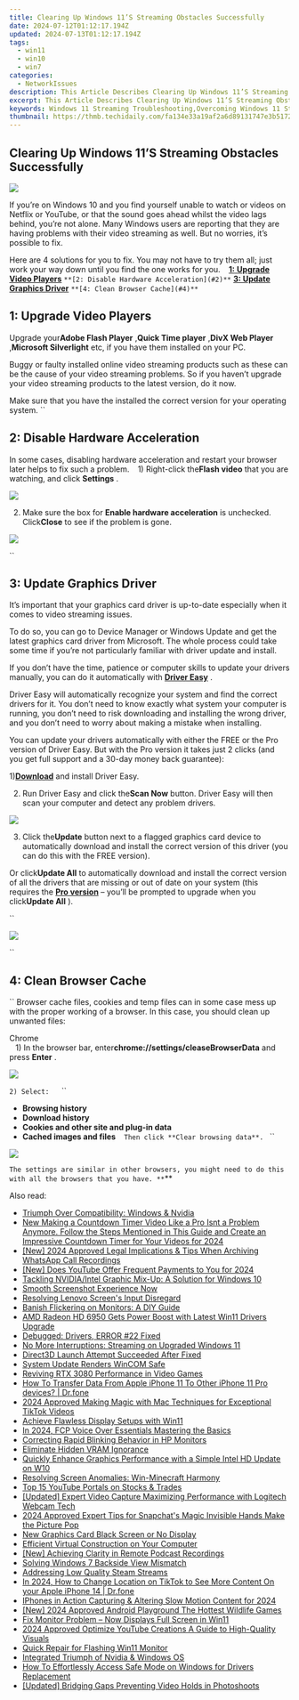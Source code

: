```yaml
---
title: Clearing Up Windows 11’S Streaming Obstacles Successfully
date: 2024-07-12T01:12:17.194Z
updated: 2024-07-13T01:12:17.194Z
tags:
  - win11
  - win10
  - win7
categories:
  - NetworkIssues
description: This Article Describes Clearing Up Windows 11’S Streaming Obstacles Successfully
excerpt: This Article Describes Clearing Up Windows 11’S Streaming Obstacles Successfully
keywords: Windows 11 Streaming Troubleshooting,Overcoming Windows 11 Streaming Issues,Solving Common Windows 11 Live Stream Problems,Enhancing Windows 11 Streaming Performance,Fixing Popular Windows 11 Streaming Errors,Optimizing Windows 11 for Smooth Live Streaming,Tips for Uninterrupted Windows 11 Video Streaming
thumbnail: https://thmb.techidaily.com/fa134e33a19af2a6d89131747e3b5172ee7c3295829397bcf7ff50f7e4bad5d7.png
---
```


## Clearing Up Windows 11’S Streaming Obstacles Successfully

![](https://images.drivereasy.com/wp-content/uploads/2017/09/img_59bf33c97703a.jpg)

 If you’re on Windows 10 and you find yourself unable to watch or videos on Netflix or YouTube, or that the sound goes ahead whilst the video lags behind, you’re not alone. Many Windows users are reporting that they are having problems with their video streaming as well. But no worries, it’s possible to fix.

 Here are 4 solutions for you to fix. You may not have to try them all; just work your way down until you find the one works for you.
``
`` [**1:** **Upgrade Video Players**](#1)
`` **[2: Disable Hardware Acceleration](#2)**
`` **[3: Update Graphics Driver](#3)**
`` **[4: Clean Browser Cache](#4)**
``

## **1: Upgrade Video Players**

 Upgrade your**Adobe Flash Player** ,**Quick Time player** ,**DivX Web Player** ,**Microsoft Silverlight** etc, if you have them installed on your PC.

 Buggy or faulty installed online video streaming products such as these can be the cause of your video streaming problems. So if you haven’t upgrade your video streaming products to the latest version, do it now.

 Make sure that you have the installed the correct version for your operating system.
``

## **2: Disable Hardware Acceleration**

 In some cases, disabling hardware acceleration and restart your browser later helps to fix such a problem.
``
`` 1) Right-click the**Flash video** that you are watching, and click **Settings** .

![](https://images.drivereasy.com/wp-content/uploads/2016/09/settings-on-flash-video.png)

 2) Make sure the box for **Enable hardware acceleration** is unchecked. Click**Close** to see if the problem is gone.

![](https://images.drivereasy.com/wp-content/uploads/2016/09/enable-hardware-accleration.png)

``

## **3: Update Graphics Driver**

 It’s important that your graphics card driver is up-to-date especially when it comes to video streaming issues.

 To do so, you can go to Device Manager or Windows Update and get the latest graphics card driver from Microsoft. The whole process could take some time if you’re not particularly familiar with driver update and install.

 If you don’t have the time, patience or computer skills to update your drivers manually, you can do it automatically with [**Driver Easy**](https://tools.techidaily.com/drivereasy/download/) .

 Driver Easy will automatically recognize your system and find the correct drivers for it. You don’t need to know exactly what system your computer is running, you don’t need to risk downloading and installing the wrong driver, and you don’t need to worry about making a mistake when installing.

 You can update your drivers automatically with either the FREE or the Pro version of Driver Easy. But with the Pro version it takes just 2 clicks (and you get full support and a 30-day money back guarantee):

 1)[**Download**](https://tools.techidaily.com/drivereasy/download/) and install Driver Easy.

 2) Run Driver Easy and click the**Scan Now** button. Driver Easy will then scan your computer and detect any problem drivers.

![](https://images.drivereasy.com/wp-content/uploads/2017/08/img_59914e6936efa.png)

 3) Click the**Update** button next to a flagged graphics card device to automatically download and install the correct version of this driver (you can do this with the FREE version).

 Or click**Update All** to automatically download and install the correct version of all the drivers that are missing or out of date on your system (this requires the [**Pro version**](https://tools.techidaily.com/drivereasy/download/) – you’ll be prompted to upgrade when you click**Update All** ).

``

![](https://images.drivereasy.com/wp-content/uploads/2017/08/img_59914e6f9c972.jpg)

``

## **4: Clean Browser Cache**

`` Browser cache files, cookies and temp files can in some case mess up with the proper working of a browser. In this case, you should clean up unwanted files:

 Chrome  
``
`` 1) In the browser bar, enter**chrome://settings/cleaseBrowserData**  and press **Enter** .
``
``

![](https://images.drivereasy.com/wp-content/uploads/2016/09/img_57d912ef7ac04-600x212.jpg)

``2) Select:
``
`` `` ``

* **Browsing history**
`` ``
* **Download history**
`` ``
* **Cookies and other site and plug-in data**
`` ``
* **Cached images and files**
`` ``
``Then click **Clear browsing data**.
``
``

![](https://images.drivereasy.com/wp-content/uploads/2016/09/clear-browsing-data.png)

``The settings are similar in other browsers, you might need to do this with all the browsers that you have.
**``**

<ins class="adsbygoogle"
     style="display:block"
     data-ad-format="autorelaxed"
     data-ad-client="ca-pub-7571918770474297"
     data-ad-slot="1223367746"></ins>



<ins class="adsbygoogle"
     style="display:block"
     data-ad-client="ca-pub-7571918770474297"
     data-ad-slot="8358498916"
     data-ad-format="auto"
     data-full-width-responsive="true"></ins>



<span class="atpl-alsoreadstyle">Also read:</span>
<div><ul>
<li><a href="https://network-issues.techidaily.com/triumph-over-compatibility-windows-and-nvidia/"><u>Triumph Over Compatibility: Windows & Nvidia</u></a></li>
<li><a href="https://ai-video-editing.techidaily.com/1713964496835-new-making-a-countdown-timer-video-like-a-pro-isnt-a-problem-anymore-follow-the-steps-mentioned-in-this-guide-and-create-an-impressive-countdown-timer-for-y/"><u>New Making a Countdown Timer Video Like a Pro Isnt a Problem Anymore. Follow the Steps Mentioned in This Guide and Create an Impressive Countdown Timer for Your Videos for 2024</u></a></li>
<li><a href="https://screen-capture.techidaily.com/new-2024-approved-legal-implications-and-tips-when-archiving-whatsapp-call-recordings/"><u>[New] 2024 Approved  Legal Implications & Tips When Archiving WhatsApp Call Recordings</u></a></li>
<li><a href="https://facebook-video-footage.techidaily.com/new-does-youtube-offer-frequent-payments-to-you-for-2024/"><u>[New] Does YouTube Offer Frequent Payments to You for 2024</u></a></li>
<li><a href="https://network-issues.techidaily.com/tackling-nvidiaintel-graphic-mix-up-a-solution-for-windows-10/"><u>Tackling NVIDIA/Intel Graphic Mix-Up: A Solution for Windows 10</u></a></li>
<li><a href="https://network-issues.techidaily.com/smooth-screenshot-experience-now/"><u>Smooth Screenshot Experience Now</u></a></li>
<li><a href="https://network-issues.techidaily.com/resolving-lenovo-screens-input-disregard/"><u>Resolving Lenovo Screen's Input Disregard</u></a></li>
<li><a href="https://network-issues.techidaily.com/banish-flickering-on-monitors-a-diy-guide/"><u>Banish Flickering on Monitors: A DIY Guide</u></a></li>
<li><a href="https://network-issues.techidaily.com/amd-radeon-hd-6950-gets-power-boost-with-latest-win11-drivers-upgrade/"><u>AMD Radeon HD 6950 Gets Power Boost with Latest Win11 Drivers Upgrade</u></a></li>
<li><a href="https://network-issues.techidaily.com/debugged-drivers-error-22-fixed/"><u>Debugged: Drivers, ERROR #22 Fixed</u></a></li>
<li><a href="https://network-issues.techidaily.com/no-more-interruptions-streaming-on-upgraded-windows-11/"><u>No More Interruptions: Streaming on Upgraded Windows 11</u></a></li>
<li><a href="https://network-issues.techidaily.com/direct3d-launch-attempt-succeeded-after-fixed/"><u>Direct3D Launch Attempt Succeeded After Fixed</u></a></li>
<li><a href="https://network-issues.techidaily.com/system-update-renders-wincom-safe/"><u>System Update Renders WinCOM Safe</u></a></li>
<li><a href="https://network-issues.techidaily.com/reviving-rtx-3080-performance-in-video-games/"><u>Reviving RTX 3080 Performance in Video Games</u></a></li>
<li><a href="https://techidaily.com/how-to-transfer-data-from-apple-iphone-11-to-other-iphone-11-pro-devices-drfone-by-drfone-transfer-data-from-ios-transfer-data-from-ios/"><u>How To Transfer Data From Apple iPhone 11 To Other iPhone 11 Pro devices? | Dr.fone</u></a></li>
<li><a href="https://tiktok-videos.techidaily.com/2024-approved-making-magic-with-mac-techniques-for-exceptional-tiktok-videos/"><u>2024 Approved  Making Magic with Mac  Techniques for Exceptional TikTok Videos</u></a></li>
<li><a href="https://network-issues.techidaily.com/achieve-flawless-display-setups-with-win11/"><u>Achieve Flawless Display Setups with Win11</u></a></li>
<li><a href="https://smart-video-creator.techidaily.com/in-2024-fcp-voice-over-essentials-mastering-the-basics/"><u>In 2024, FCP Voice Over Essentials Mastering the Basics</u></a></li>
<li><a href="https://network-issues.techidaily.com/correcting-rapid-blinking-behavior-in-hp-monitors/"><u>Correcting Rapid Blinking Behavior in HP Monitors</u></a></li>
<li><a href="https://network-issues.techidaily.com/eliminate-hidden-vram-ignorance/"><u>Eliminate Hidden VRAM Ignorance</u></a></li>
<li><a href="https://network-issues.techidaily.com/1719974714462-quickly-enhance-graphics-performance-with-a-simple-intel-hd-update-on-w10/"><u>Quickly Enhance Graphics Performance with a Simple Intel HD Update on W10</u></a></li>
<li><a href="https://network-issues.techidaily.com/resolving-screen-anomalies-win-minecraft-harmony/"><u>Resolving Screen Anomalies: Win-Minecraft Harmony</u></a></li>
<li><a href="https://youtube-sure.techidaily.com/5-youtube-portals-on-stocks-and-trades/"><u>Top 15 YouTube Portals on Stocks & Trades</u></a></li>
<li><a href="https://screen-capture.techidaily.com/updated-expert-video-capture-maximizing-performance-with-logitech-webcam-tech/"><u>[Updated] Expert Video Capture  Maximizing Performance with Logitech Webcam Tech</u></a></li>
<li><a href="https://snapchat-videos.techidaily.com/2024-approved-expert-tips-for-snapchats-magic-invisible-hands-make-the-picture-pop/"><u>2024 Approved  Expert Tips for Snapchat's Magic  Invisible Hands Make the Picture Pop</u></a></li>
<li><a href="https://network-issues.techidaily.com/new-graphics-card-black-screen-or-no-display/"><u>New Graphics Card Black Screen or No Display</u></a></li>
<li><a href="https://network-issues.techidaily.com/efficient-virtual-construction-on-your-computer/"><u>Efficient Virtual Construction on Your Computer</u></a></li>
<li><a href="https://screen-sharing-recording.techidaily.com/new-achieving-clarity-in-remote-podcast-recordings/"><u>[New] Achieving Clarity in Remote Podcast Recordings</u></a></li>
<li><a href="https://network-issues.techidaily.com/solving-windows-7-backside-view-mismatch/"><u>Solving Windows 7 Backside View Mismatch</u></a></li>
<li><a href="https://win11-tips.techidaily.com/addressing-low-quality-steam-streams/"><u>Addressing Low Quality Steam Streams</u></a></li>
<li><a href="https://location-social.techidaily.com/in-2024-how-to-change-location-on-tiktok-to-see-more-content-on-your-apple-iphone-14-drfone-by-drfone-virtual-ios/"><u>In 2024, How to Change Location on TikTok to See More Content On your Apple iPhone 14 | Dr.fone</u></a></li>
<li><a href="https://extra-guidance.techidaily.com/iphones-in-action-capturing-and-altering-slow-motion-content-for-2024/"><u>IPhones in Action  Capturing & Altering Slow Motion Content for 2024</u></a></li>
<li><a href="https://on-screen-recording.techidaily.com/new-2024-approved-android-playground-the-hottest-wildlife-games/"><u>[New] 2024 Approved  Android Playground  The Hottest Wildlife Games</u></a></li>
<li><a href="https://network-issues.techidaily.com/fix-monitor-problem-now-displays-full-screen-in-win11/"><u>Fix Monitor Problem – Now Displays Full Screen in Win11</u></a></li>
<li><a href="https://youtube-blog.techidaily.com/approved-optimize-youtube-creations-a-guide-to-high-quality-visuals/"><u>2024 Approved  Optimize YouTube Creations  A Guide to High-Quality Visuals</u></a></li>
<li><a href="https://network-issues.techidaily.com/quick-repair-for-flashing-win11-monitor/"><u>Quick Repair for Flashing Win11 Monitor</u></a></li>
<li><a href="https://network-issues.techidaily.com/integrated-triumph-of-nvidia-and-windows-os/"><u>Integrated Triumph of Nvidia & Windows OS</u></a></li>
<li><a href="https://network-issues.techidaily.com/how-to-effortlessly-access-safe-mode-on-windows-for-drivers-replacement/"><u>How To Effortlessly Access Safe Mode on Windows for Drivers Replacement</u></a></li>
<li><a href="https://extra-hints.techidaily.com/updated-bridging-gaps-preventing-video-holds-in-photoshoots/"><u>[Updated] Bridging Gaps  Preventing Video Holds in Photoshoots</u></a></li>
</ul></div>
